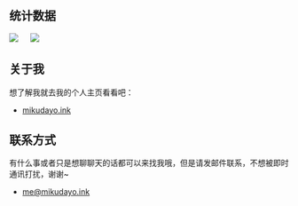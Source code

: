 ## 统计数据
[![](https://github-readme-stats.vercel.app/api?username=ChengCheng0v0&theme=dracula&show_icons=true&locale=cn)](https://github.com/anuraghazra/github-readme-stats)
&emsp;
[![](https://github-readme-stats.vercel.app/api/top-langs/?username=ChengCheng0v0&theme=dracula&show_icons=true&locale=cn&layout=compact)](https://github.com/anuraghazra/github-readme-stats)  
## 关于我
想了解我就去我的个人主页看看吧：  
* [mikudayo.ink](https://mikudayo.ink)
## 联系方式
有什么事或者只是想聊聊天的话都可以来找我哦，但是请发邮件联系，不想被即时通讯打扰，谢谢~  
* me@mikudayo.ink
